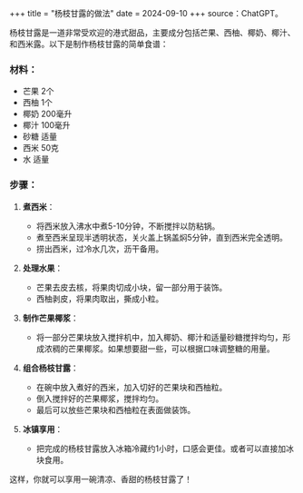 +++
title = "杨枝甘露的做法"
date = 2024-09-10
+++
source：ChatGPT。

杨枝甘露是一道非常受欢迎的港式甜品，主要成分包括芒果、西柚、椰奶、椰汁、和西米露。以下是制作杨枝甘露的简单食谱：

### 材料：
- 芒果 2个
- 西柚 1个
- 椰奶 200毫升
- 椰汁 100毫升
- 砂糖 适量
- 西米 50克
- 水 适量

### 步骤：

1. **煮西米**：
   - 将西米放入沸水中煮5-10分钟，不断搅拌以防粘锅。
   - 煮至西米呈现半透明状态，关火盖上锅盖焖5分钟，直到西米完全透明。
   - 捞出西米，过冷水几次，沥干备用。

2. **处理水果**：
   - 芒果去皮去核，将果肉切成小块，留一部分用于装饰。
   - 西柚剥皮，将果肉取出，撕成小粒。

3. **制作芒果椰浆**：
   - 将一部分芒果块放入搅拌机中，加入椰奶、椰汁和适量砂糖搅拌均匀，形成浓稠的芒果椰浆。如果想要甜一些，可以根据口味调整糖的用量。

4. **组合杨枝甘露**：
   - 在碗中放入煮好的西米，加入切好的芒果块和西柚粒。
   - 倒入搅拌好的芒果椰浆，搅拌均匀。
   - 最后可以放些芒果块和西柚粒在表面做装饰。

5. **冰镇享用**：
   - 把完成的杨枝甘露放入冰箱冷藏约1小时，口感会更佳。或者可以直接加冰块食用。

这样，你就可以享用一碗清凉、香甜的杨枝甘露了！
